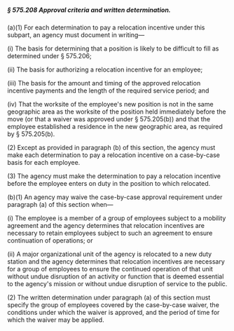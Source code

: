 ##### § 575.208 Approval criteria and written determination. #####

(a)(1) For each determination to pay a relocation incentive under this subpart, an agency must document in writing—

(i) The basis for determining that a position is likely to be difficult to fill as determined under § 575.206;

(ii) The basis for authorizing a relocation incentive for an employee;

(iii) The basis for the amount and timing of the approved relocation incentive payments and the length of the required service period; and

(iv) That the worksite of the employee's new position is not in the same geographic area as the worksite of the position held immediately before the move (or that a waiver was approved under § 575.205(b)) and that the employee established a residence in the new geographic area, as required by § 575.205(b).

(2) Except as provided in paragraph (b) of this section, the agency must make each determination to pay a relocation incentive on a case-by-case basis for each employee.

(3) The agency must make the determination to pay a relocation incentive before the employee enters on duty in the position to which relocated.

(b)(1) An agency may waive the case-by-case approval requirement under paragraph (a) of this section when—

(i) The employee is a member of a group of employees subject to a mobility agreement and the agency determines that relocation incentives are necessary to retain employees subject to such an agreement to ensure continuation of operations; or

(ii) A major organizational unit of the agency is relocated to a new duty station and the agency determines that relocation incentives are necessary for a group of employees to ensure the continued operation of that unit without undue disruption of an activity or function that is deemed essential to the agency's mission or without undue disruption of service to the public.

(2) The written determination under paragraph (a) of this section must specify the group of employees covered by the case-by-case waiver, the conditions under which the waiver is approved, and the period of time for which the waiver may be applied.